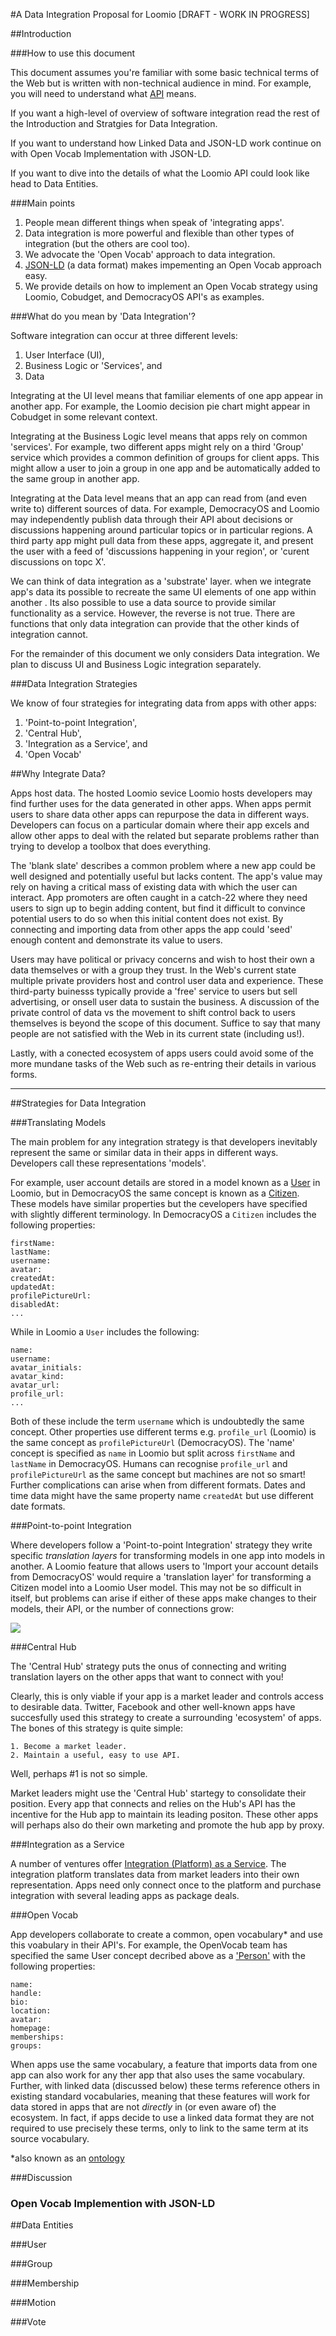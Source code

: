 
#A Data Integration Proposal for Loomio [DRAFT - WORK IN PROGRESS]

##Introduction

###How to use this document

This document assumes you're familiar with some basic technical terms of the Web but is written with non-technical audience in mind. For example, you will need to understand what [API](http://en.wikipedia.org/wiki/Application_programming_interface) means. 

If you want a high-level of overview of software integration read the rest of the Introduction and Stratgies for Data Integration.

If you want to understand how Linked Data and JSON-LD work continue on with Open Vocab Implementation with JSON-LD.

If you want to dive into the details of what the Loomio API could look like head to Data Entities.

###Main points

 1. People mean different things when speak of 'integrating apps'. 
 2. Data integration is more powerful and flexible than other types of integration (but the others are cool too).
 3. We advocate the 'Open Vocab' approach to data integration.
 5. [JSON-LD](http://json-ld.org/) (a data format) makes impementing an Open Vocab approach easy.
 5. We provide details on how to implement an Open Vocab strategy using Loomio, Cobudget, and DemocracyOS API's as examples.

###What do you mean by 'Data Integration'?

Software integration can occur at three different levels:
 1. User Interface (UI),
 2. Business Logic or 'Services', and
 3. Data

Integrating at the UI level means that familiar elements of one app appear in another app. For example, the Loomio decision pie chart might appear in Cobudget in some relevant context.

Integrating at the Business Logic level means that apps rely on common 'services'. For example, two different apps might rely on a third 'Group' service which provides a common definition of groups for client apps. This might allow a user to join a group in one app and be automatically added to the same group in another app.

Integrating at the Data level means that an app can read from (and even write to) different sources of data. For example, DemocracyOS and Loomio may independently publish data through their API about decisions or discussions happening around particular topics or in particular regions. A third party app might pull data from these apps, aggregate it, and present the user with a feed of 'discussions happening in your region', or 'curent discussions on topc X'. 

We can think of data integration as a 'substrate' layer. when we integrate app's data its possible to recreate the same UI elements of one app within another . Its also possible to use a data source to provide similar functionality as a service. However, the reverse is not true. There are functions that only data integration can provide that the other kinds of integration cannot.

For the remainder of this document we only considers Data integration. We plan to discuss UI and Business Logic integration separately.

###Data Integration Strategies

We know of four strategies for integrating data from apps with other apps:
 1. 'Point-to-point Integration',
 2. 'Central Hub',
 3. 'Integration as a Service', and
 4. 'Open Vocab'

##Why Integrate Data?

Apps host data. The hosted Loomio sevice Loomio hosts  developers may find further uses for the data generated in other apps. When apps permit users to share data other apps can repurpose the data in different ways. Developers can focus on a particular domain where their app excels and allow other apps to deal with the related but separate problems rather than trying to develop a toolbox that does everything. 

The 'blank slate' describes a common problem where a new app could be well designed and potentially useful but lacks content. The app's value may rely on having a critical mass of existing data with which the user can interact. App promoters are often caught in a catch-22 where they need users to sign up to begin adding content, but find it difficult to convince potential users to do so when this initial content does not exist. By connecting and importing data from other apps the app could 'seed' enough content and demonstrate its value to users.

Users may have political or privacy concerns and wish to host their own a data themselves or with a group they trust. In the Web's current state multiple private providers host and control user data and experience. These third-party buinesss typically provide  a 'free' service to users but sell advertising, or onsell user data to sustain the business. A discussion of the private control of data vs the movement to shift control back to users themselves is beyond the scope of this document. Suffice to say that many people are not satisfied with the Web in its current state (including us!).

Lastly, with a conected ecosystem of apps users could avoid some of the more mundane tasks of the Web such as re-entring their details in various forms. 

-----
 
##Strategies for Data Integration

###Translating Models

The main problem for any integration strategy is that developers inevitably represent the same or similar data in their apps in different ways. Developers call these representations 'models'.

For example, user account details are stored in a model known as a [User](https://github.com/loomio/loomio/blob/master/app%2Fserializers%2Fuser_serializer.rb) in Loomio, but in DemocracyOS the same concept is known as a [Citizen](https://github.com/DemocracyOS/app/blob/development/lib/models/citizen.js). These models have similar properties but the cevelopers have specified with slightly different terminology. In DemocracyOS a ```Citizen``` includes the following properties:

```
firstName:
lastName:
username:
avatar:
createdAt:
updatedAt:
profilePictureUrl:
disabledAt:
... 
```

While in Loomio a ```User``` includes the following:

```
name:
username:
avatar_initials:
avatar_kind:
avatar_url:
profile_url:
... 
```

Both of these include the term ```username``` which is undoubtedly the same concept. Other properties use different terms e.g. ```profile_url``` (Loomio) is the same concept as ```profilePictureUrl``` (DemocracyOS). The 'name' concept is specified as ```name``` in Loomio but split across ```firstName``` and ```lastName``` in DemocracyOS. Humans can recognise ```profile_url``` and ```profilePictureUrl``` as the same concept but machines are not so smart! Further complications can arise when from different formats. Dates and time data might have the same property name ```createdAt``` but use different date formats. 

###Point-to-point Integration

Where developers follow a 'Point-to-point Integration' strategy they write specific *translation layers* for transforming models in one app into models in another. A Loomio feature that allows users to 'Import your account details from DemocracyOS' would require a 'translation layer' for transforming a Citizen model into a Loomio User model. This may not be so difficult in itself, but problems can arise if either of these apps make changes to their models, their API, or the number of connections grow: 

![](https://www.mulesoft.com/sites/default/files/integration-complexity_2.png)

###Central Hub

The 'Central Hub' strategy puts the onus of connecting and writing translation layers on the other apps that want to connect with you! 

Clearly, this is only viable if your app is a market leader and controls access to desirable data. Twitter, Facebook and other well-known apps have succesfully used this strategy to create a surrounding 'ecosystem' of apps. The bones of this strategy is quite simple:

	1. Become a market leader.
	2. Maintain a useful, easy to use API.

Well, perhaps #1 is not so simple. 

Market leaders might use the 'Central Hub' startegy to consolidate their position. Every app that connects and relies on the Hub's API has the incentive for the Hub app to maintain its leading positon. These other apps will perhaps also do their own marketing and promote the hub app by proxy.

###Integration as a Service

A number of ventures offer [Integration (Platform) as a Service](https://www.mulesoft.com/resources/cloudhub/integration-as-a-service). The integration platform translates data from market leaders into their own representation. Apps need only connect once to the platform and purchase integration with several leading apps as package deals.

###Open Vocab

App developers collaborate to create a common, open vocabulary* and use this voabulary in their API's. For example, the OpenVocab team has specified the same User concept decribed above as a ['Person'](https://github.com/openvocab/person/blob/master/index.js) with the following properties:
```
name:
handle:
bio:
location:
avatar:
homepage:
memberships:
groups:
```

When apps use the same vocabulary, a feature that imports data from one app can also work for any ther app that also uses the same vocabulary. Further, with linked data (discussed below) these terms reference others in existing standard vocabularies, meaning that these features will work for data stored in apps that are not *directly* in (or even aware of) the ecosystem. In fact, if apps decide to use a linked data format they are not required to use precisely these terms, only to link to the same term at its source vocabulary.


*also known as an [ontology](http://en.wikipedia.org/wiki/Ontology_(information_science))

###Discussion

### Open Vocab Implemention with JSON-LD


##Data Entities

###User

###Group

###Membership

###Motion 

###Vote